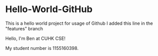 # Hello-World-GitHub
This is a hello world project for usage of Github
I added this line in the "features" branch


Hello, I'm Ben at CUHK CSE!

My student number is 1155160398.
